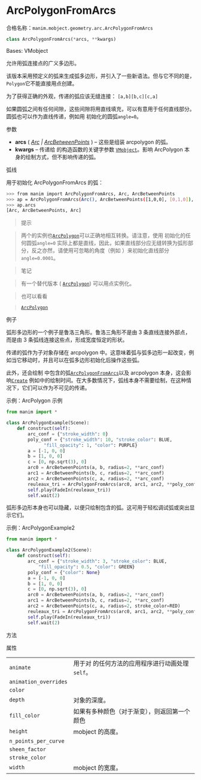 # ArcPolygonFromArcs 

合格名称：`manim.mobject.geometry.arc.ArcPolygonFromArcs`

```py
class ArcPolygonFromArcs(*arcs, **kwargs)
```

Bases: VMobject

允许用弧连接点的广义多边形。

该版本采用预定义的弧来生成弧多边形，并引入了一些新语法。但与它不同的是，`Polygon`它不能直接用点创建。

为了获得正确的外观，传递的弧应该无缝连接： `[a,b][b,c][c,a]`

如果圆弧之间有任何间隙，这些间隙将用直线填充，可以有意用于任何直线部分。圆弧也可以作为直线传递，例如用 初始化的圆弧`angle=0`。

参数

- **arcs** ( [_Arc_]() _|_ [_ArcBetweenPoints_]() ) – 这些是组装 arcpolygon 的弧。
- **kwargs** – 传递给 的构造函数的关键字参数 [`VMobject`]()。影响 ArcPolygon 本身的绘制方式，但不影响传递的弧。

弧线

用于初始化 ArcPolygonFromArcs 的弧：

```sh
>>> from manim import ArcPolygonFromArcs, Arc, ArcBetweenPoints
>>> ap = ArcPolygonFromArcs(Arc(), ArcBetweenPoints([1,0,0], [0,1,0]), Arc())
>>> ap.arcs
[Arc, ArcBetweenPoints, Arc]
```

> 提示

> 两个的实例也[`ArcPolygon`]()可以正确地相互转换。请注意，使用 初始化的任何圆弧`angle=0` 实际上都是直线，因此，如果直线部分应无缝转换为弧形部分，反之亦然，请使用可忽略的角度（例如 ）来初始化直线部分`angle=0.0001`。

> 笔记

> 有一个替代版本 ( [`ArcPolygon`]()) 可以用点实例化。

> 也可以看看

> [`ArcPolygon`]()

例子

弧形多边形的一个例子是鲁洛三角形。鲁洛三角形不是由 3 条直线连接外部点，而是由 3 条弧线连接这些点，形成宽度恒定的形状。

传递的弧作为子对象存储在 arcpolygon 中。这意味着弧与弧多边形一起改变，例如当它移动时，并且可以在弧多边形初始化后操作这些弧。

此外，还会绘制 中包含的弧[`ArcPolygonFromArcs`]()以及 arcpolygon 本身，这会影响[`Create`]() 例如中的绘制时间。在大多数情况下，弧线本身不需要绘制，在这种情况下，它们可以作为不可见的传递。

示例：ArcPolygon 示例

```py
from manim import *

class ArcPolygonExample(Scene):
    def construct(self):
        arc_conf = {"stroke_width": 0}
        poly_conf = {"stroke_width": 10, "stroke_color": BLUE,
              "fill_opacity": 1, "color": PURPLE}
        a = [-1, 0, 0]
        b = [1, 0, 0]
        c = [0, np.sqrt(3), 0]
        arc0 = ArcBetweenPoints(a, b, radius=2, **arc_conf)
        arc1 = ArcBetweenPoints(b, c, radius=2, **arc_conf)
        arc2 = ArcBetweenPoints(c, a, radius=2, **arc_conf)
        reuleaux_tri = ArcPolygonFromArcs(arc0, arc1, arc2, **poly_conf)
        self.play(FadeIn(reuleaux_tri))
        self.wait(2)
```

弧形多边形本身也可以隐藏，以便只绘制包含的弧。这可用于轻松调试弧或突出显示它们。

示例：ArcPolygonExample2 

```py
from manim import *

class ArcPolygonExample2(Scene):
    def construct(self):
        arc_conf = {"stroke_width": 3, "stroke_color": BLUE,
            "fill_opacity": 0.5, "color": GREEN}
        poly_conf = {"color": None}
        a = [-1, 0, 0]
        b = [1, 0, 0]
        c = [0, np.sqrt(3), 0]
        arc0 = ArcBetweenPoints(a, b, radius=2, **arc_conf)
        arc1 = ArcBetweenPoints(b, c, radius=2, **arc_conf)
        arc2 = ArcBetweenPoints(c, a, radius=2, stroke_color=RED)
        reuleaux_tri = ArcPolygonFromArcs(arc0, arc1, arc2, **poly_conf)
        self.play(FadeIn(reuleaux_tri))
        self.wait(2)
```

方法



属性

|||
|-|-|
`animate`|用于对 的任何方法的应用程序进行动画处理`self`。
`animation_overrides`|
`color`|
`depth`|对象的深度。
`fill_color`|如果有多种颜色（对于渐变），则返回第一个颜色
`height`|mobject 的高度。
`n_points_per_curve`|
`sheen_factor`|
`stroke_color`|
`width`|mobject 的宽度。

